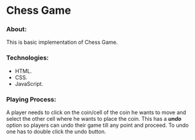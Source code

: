 # Chess Game

### About:
This is basic implementation of Chess Game.
### Technologies:
* HTML.
* CSS.
* JavaScript.

### Playing Process:
A player needs to click on the coin/cell of the coin he wants 
to
move and select the
other cell where he wants to place the coin.
This has a ***undo***  option so players can undo their game till any point 
and proceed. To undo one has to double click the undo button.


